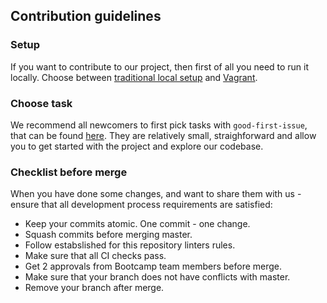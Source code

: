 ## Contribution guidelines

### Setup
If you want to contribute to our project, then first of all you need to run it locally.
Choose between [traditional local setup](https://github.com/symbiod/symbiod/blob/master/docs/getting_started.md#to-run-the-application-natively) and [Vagrant](https://github.com/symbiod/symbiod/blob/master/vagrant/README.md).

### Choose task
We recommend all newcomers to first pick tasks with `good-first-issue`, that can be found [here](https://github.com/symbiod/symbiod/issues?q=is%3Aopen+is%3Aissue+label%3A%22good+first+issue%22).
They are relatively small, straighforward and allow you to get started with the project and explore our codebase.

### Checklist before merge
When you have done some changes, and want to share them with us - ensure that all development process requirements are satisfied:

* Keep your commits atomic. One commit - one change.
* Squash commits before merging master.
* Follow estabslished for this repository linters rules.
* Make sure that all CI checks pass.
* Get 2 approvals from Bootcamp team members before merge.
* Make sure that your branch does not have conflicts with master.
* Remove your branch after merge.
